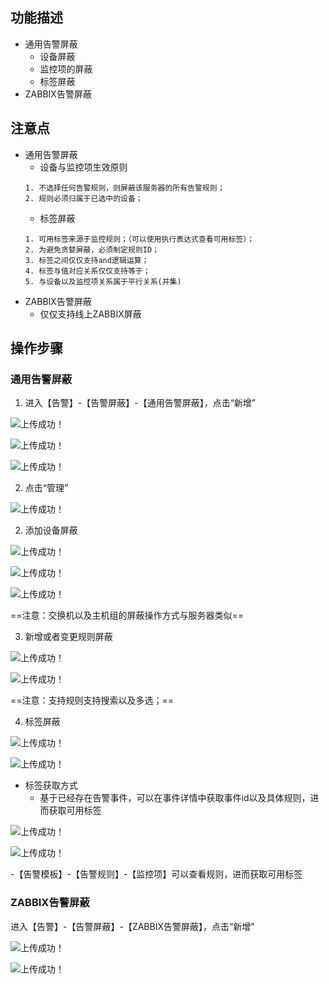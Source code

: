 ## 功能描述
- 通用告警屏蔽
	- 设备屏蔽
	- 监控项的屏蔽
	- 标签屏蔽
- ZABBIX告警屏蔽

## 注意点
- 通用告警屏蔽
   - 设备与监控项生效原则
   ```
   1. 不选择任何告警规则，则屏蔽该服务器的所有告警规则；
   2. 规则必须归属于已选中的设备；
   ```
   - 标签屏蔽
   ```
   1. 可用标签来源于监控规则；（可以使用执行表达式查看可用标签）；
   2. 为避免贪婪屏蔽，必须制定规则ID；
   3. 标签之间仅仅支持and逻辑运算；
   4. 标签与值对应关系仅仅支持等于；
   5. 与设备以及监控项关系属于平行关系(并集)
   ```
- ZABBIX告警屏蔽
  - 仅仅支持线上ZABBIX屏蔽

## 操作步骤
### 通用告警屏蔽
1. 进入【告警】-【告警屏蔽】-【通用告警屏蔽】，点击“新增”

![上传成功！](https://ceph-dev-pub.dz11.com/fed-doc/1612346151107.png)

![上传成功！](https://ceph-dev-pub.dz11.com/fed-doc/1612346272798.png)

![上传成功！](https://ceph-dev-pub.dz11.com/fed-doc/1612346364665.png)

2. 点击“管理”


![上传成功！](https://ceph-dev-pub.dz11.com/fed-doc/1612346455755.png)


2. 添加设备屏蔽


![上传成功！](https://ceph-dev-pub.dz11.com/fed-doc/1612346584253.png)


![上传成功！](https://ceph-dev-pub.dz11.com/fed-doc/1612346609502.png)


![上传成功！](https://ceph-dev-pub.dz11.com/fed-doc/1612346626983.png)

==注意：交换机以及主机组的屏蔽操作方式与服务器类似==

3. 新增或者变更规则屏蔽


![上传成功！](https://ceph-dev-pub.dz11.com/fed-doc/1612346728329.png)


![上传成功！](https://ceph-dev-pub.dz11.com/fed-doc/1612346795810.png)

==注意：支持规则支持搜索以及多选；==

4. 标签屏蔽

![上传成功！](https://ceph-dev-pub.dz11.com/fed-doc/1612346895629.png)


![上传成功！](https://ceph-dev-pub.dz11.com/fed-doc/1612348711511.png)

- 标签获取方式
  - 基于已经存在告警事件，可以在事件详情中获取事件id以及具体规则，进而获取可用标签

![上传成功！](https://ceph-dev-pub.dz11.com/fed-doc/1612348497171.png)

![上传成功！](https://ceph-dev-pub.dz11.com/fed-doc/1612348469505.png)

  -【告警模板】-【告警规则】-【监控项】可以查看规则，进而获取可用标签

### ZABBIX告警屏蔽
进入【告警】-【告警屏蔽】-【ZABBIX告警屏蔽】，点击“新增”

![上传成功！](https://ceph-dev-pub.dz11.com/fed-doc/1612350116453.png)

![上传成功！](https://ceph-dev-pub.dz11.com/fed-doc/1612350099071.png)